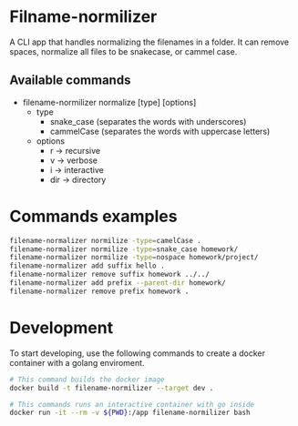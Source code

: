 # Filname-normilizer

A CLI app that handles normalizing the filenames in a folder. It can remove spaces, normalize all files to be snakecase, or cammel case.

## Available commands

- filename-normilizer normalize [type] [options]
    - type
        - snake_case (separates the words with underscores)
        - cammelCase (separates the words with uppercase letters)
    - options
        - r -> recursive
        - v -> verbose
        - i -> interactive
        - dir -> directory

# Commands examples

```bash
filename-normalizer normilize -type=camelCase . 
filename-normalizer normilize -type=snake_case homework/
filename-normalizer normilize -type=nospace homework/project/
filename-normalizer add suffix hello .
filename-normalizer remove suffix homework ../../
filename-normalizer add prefix --parent-dir homework/
filename-normalizer remove prefix homework .

```




# Development

To start developing, use the following commands to create a docker container with a golang enviroment.

```bash
# This command builds the docker image
docker build -t filename-normilizer --target dev .

# This commands runs an interactive container with go inside
docker run -it --rm -v ${PWD}:/app filename-normilizer bash
```
